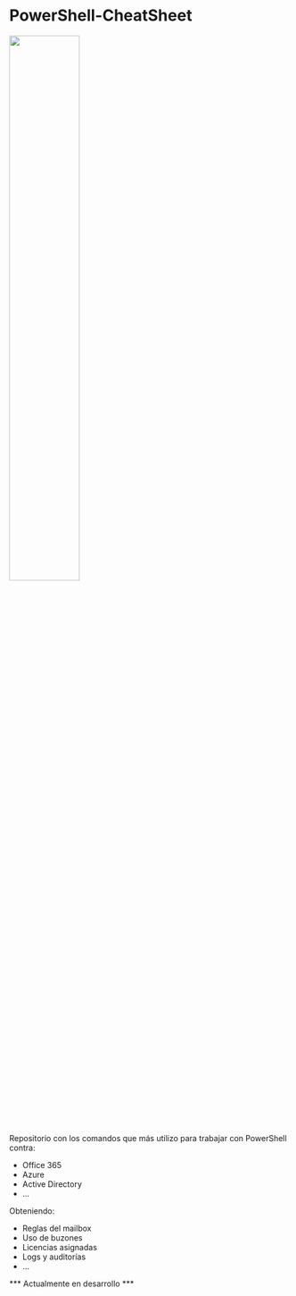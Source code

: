 # PowerShell-CheatSheet
<img src="https://github.com/informaticaeloy/PowerShell-CheatSheet/blob/main/power_shell_logo.png" width="50%" height="50%">

Repositorio con los comandos que más utilizo para trabajar con PowerShell contra:
  - Office 365
  - Azure
  - Active Directory
  - ...

Obteniendo:
- Reglas del mailbox
- Uso de buzones
- Licencias asignadas
- Logs y auditorías
- ...

*** Actualmente en desarrollo ***

